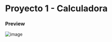 # Proyecto 1 - Calculadora

### Preview
![image](https://github.com/user-attachments/assets/754a7695-968d-4a50-9ceb-04faa39b133b)

